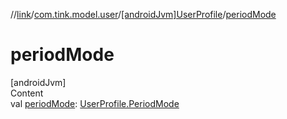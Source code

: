 //[link](../../index.md)/[com.tink.model.user](../index.md)/[[androidJvm]UserProfile](index.md)/[periodMode](period-mode.md)



# periodMode  
[androidJvm]  
Content  
val [periodMode](period-mode.md): [UserProfile.PeriodMode](-period-mode/index.md)  



